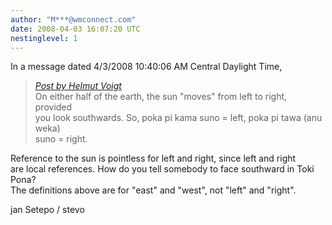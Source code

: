```yaml
---
author: "M***@wmconnect.com"
date: 2008-04-03 16:07:20 UTC
nestinglevel: 1
---
```

In a message dated 4/3/2008 10:40:06 AM Central Daylight Time,  

> [_Post by Helmut Voigt_](/US85m766/how-to-say-left-and-right#post18)  
> On either half of the earth, the sun "moves" from left to right, provided  
> you look southwards. So, poka pi kama suno = left, poka pi tawa (anu weka)  
> suno = right.  
> 

Reference to the sun is pointless for left and right, since left and right  
are local references. How do you tell somebody to face southward in Toki Pona?  
The definitions above are for "east" and "west", not "left" and "right".  
  
jan Setepo / stevo </HTML>